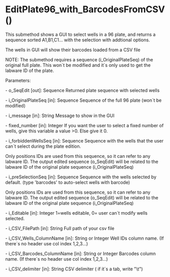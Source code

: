 # EditPlate96\_with\_BarcodesFromCSV()

This submethod shows a GUI to select wells in a 96 plate, and returns a sequence sorted A1,B1,C1... with the selection  with addtional options.

The wells in GUI will show their barcodes loaded from a CSV file

NOTE: The submethod requires a sequence (i\_OriginalPlateSeq) of the original full plate. This won´t be modified and it´s only used to get the labware ID of the plate.

Parameters:

\- o\_SeqEdit \[out]: Sequence  Returned plate sequence with selected wells

\- i\_OriginalPlateSeq \[in]: Sequence  Sequence of the full 96 plate (won´t be modified)

\- i\_message \[in]: String  Message to show in the GUI

\- fixed\_number \[in]: Integer   If you want the user to select a fixed number of wells, give this variable a value >0. Else give it 0.

\- i\_forbiddenWellsSeq \[in]: Sequence  Sequence with the wells that the user can´t select during the plate edition.

Only positions IDs are used from this sequence, so it can refer to any labware ID. The output edited sequence (o\_SeqEdit) will be related to the labware ID of the original plate sequence (i\_OriginalPlateSeq)

\- i\_preSelectionSeq \[in]: Sequence  Sequence with the wells selected by default. (type 'barcodes' to auto-select wells with barcode)

Only positions IDs are used from this sequence, so it can refer to any labware ID. The output edited sequence (o\_SeqEdit) will be related to the labware ID of the original plate sequence (i\_OriginalPlateSeq)

\- i\_Editable \[in]: Integer  1=wells editable, 0= user can´t modify wells selected.

\- i\_CSV\_FilePath \[in]: String  Full path of your csv file

\- i\_CSV\_Wells\_ColumnName \[in]: String or Integer  Well IDs column name. (If there´s no header use col index 1,2,3...)

\- i\_CSV\_Barcodes\_ColumnName \[in]: String or Integer  Barcodes column name. (If there´s no header use col index 1,2,3...)

\- i\_CSV\_delimiter \[in]: String  CSV delimiter  ( if it´s a tab, write "\t")
